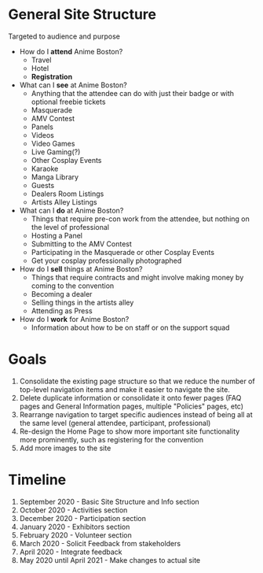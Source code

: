# General Site Structure
Targeted to audience and purpose
- How do I **attend** Anime Boston?
  - Travel
  - Hotel
  - **Registration**
- What can I **see** at Anime Boston?
  - Anything that the attendee can do with just their badge or with optional freebie tickets
  - Masquerade
  - AMV Contest
  - Panels
  - Videos
  - Video Games
  - Live Gaming(?)
  - Other Cosplay Events
  - Karaoke
  - Manga Library
  - Guests
  - Dealers Room Listings
  - Artists Alley Listings
- What can I **do** at Anime Boston?
  - Things that require pre-con work from the attendee, but nothing on the level of professional
  - Hosting a Panel
  - Submitting to the AMV Contest
  - Participating in the Masquerade or other Cosplay Events
  - Get your cosplay professionally photographed
- How do I **sell** things at Anime Boston?
  - Things that require contracts and might involve making money by coming to the convention
  - Becoming a dealer
  - Selling things in the artists alley
  - Attending as Press
- How do I **work** for Anime Boston?
  - Information about how to be on staff or on the support squad

# Goals
1. Consolidate the existing page structure so that we reduce the number of top-level navigation items and make it easier to navigate the site.
2. Delete duplicate information or consolidate it onto fewer pages (FAQ pages and General Information pages, multiple "Policies" pages, etc)
3. Rearrange navigation to target specific audiences instead of being all at the same level (general attendee, participant, professional)
4. Re-design the Home Page to show more important site functionality more prominently, such as registering for the convention
5. Add more images to the site

# Timeline
1. September 2020 - Basic Site Structure and Info section
2. October 2020 - Activities section
3. December 2020 - Participation section
4. January 2020 - Exhibitors section
5. February 2020 - Volunteer section
6. March 2020 - Solicit Feedback from stakeholders
7. April 2020 - Integrate feedback
8. May 2020 until April 2021 - Make changes to actual site
